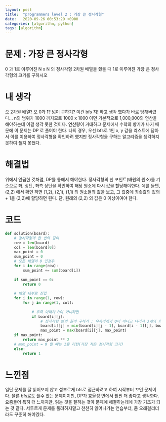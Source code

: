 ```yaml
---
layout: post
title:  "programmers level 2 : 가장 큰 정사각형"
date:   2020-09-26 00:53:29 +0900
categories: [algorithm, python]
tags: [algorithm]
---
```

# 문제 : 가장 큰 정사각형
0 과 1로 이루어진 N x N 의 정사각형 2차원 배열을 줬을 때 1로 이루어진 가장 큰 정사각형의 크기를 구하시오

# 내 생각
오 2차원 배열? 오 0과 1? 넓이 구하기? 이건 bfs 지! 하고 생각 했다가 바로 당해버렸다... n의 범위가 1000 까지므로 1000 x 1000 이면 기본적으로 1,000,000의 연산을 해야하는데 이걸 생각 못한 것이다. 연산량이 거대하고 문제에서 수학의 향기가 나기 때문에 이 문제는 DP 로 풀어야 한다. 나의 경우, 우선 bfs로 1인 x, y 값을 리스트에 담아서 이를 이용하여 정사각형을 확인하려 했지만 정사각형을 구하는 알고리즘을 생각하지 못하여 풀지 못했다. 

# 해결법
위에서 언급한 것처럼, DP를 통해서 해야한다. 정사각형의 한 포인트(배원의 원소)를 기준으로 좌, 상단, 좌측 상단을 확인하여 해당 원소에 다시 값을 할당해야한다. 예를 들면, (2,2) 에서 확인 하면 (1,2), (2,1), (1,1) 의 원소들의 값을 보고, 그 값중에 최솟값의 값의 + 1을 (2,2)에 할당하면 된다. 단, 원래의 (2,2) 의 값은 0 이상이여야 한다.

# 코드
```python
def solution(board):
    # 정사각형의 한 변의 길이
    row = len(board)
    col = len(board[0])
    max_point = 0
    sum_point = 0
    # 모든 배열이 0 인경우
    for i in range(row):
        sum_point += sum(board[i])
    
    if sum_point == 0:
        return 0
    
    # 배열 내부로 진입
    for i in range(1, row):
        for j in range(1, col):
            
            # 우측 아래가 0이 아니라면
            if board[i][j]:
                # 정사각형 변의 길이 구하기 : 우측아래가 0이 아니고 나머지 3개의 최솟값에 + 1
                board[i][j] = min(board[i][j - 1], board[i - 1][j], board[i - 1][j - 1]) + 1
                max_point = max(board[i][j], max_point)   
    if max_point:
        return max_point ** 2
    # max_point = 0 일 떄는 1을 리턴(가장 작은 정사각형 크기)
    else:
        return 1
```
# 느낀점
일단 문제를 잘 읽어보지 않고 섣부르게 bfs로 접근하려고 하여 시작부터 꼬인 문제이다. 물론 bfs로도 풀수 있는 문제이지만, DP가 효율성 면에서 훨씬 더 좋다고 생각한다. 요즘들어 특히 더 느끼지만, 읽는 것을 잘하는 것이 문제에 해결하는데에 가장 기초가 되는 것 같다. 서투르게 문제를 풀려하지말고 천천히 읽어나가는 연습부터, 좀 오래걸리더라도 꾸준히 해야겠다.
